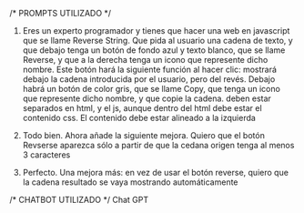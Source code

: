 /* PROMPTS UTILIZADO */
1. Eres un experto programador y tienes que hacer una web en javascript que se llame Reverse String. Que pida al usuario una cadena de texto, y que debajo tenga un botón de fondo azul y texto blanco, que se llame Reverse, y que a la derecha tenga un icono que represente dicho nombre. Este botón hará la siguiente función al hacer clic: mostrará debajo la cadena introducida por el usuario, pero del revés. Debajo habrá un botón de color gris, que se llame Copy, que tenga un icono que represente dicho nombre, y que copie la cadena. deben estar separados en html, y el js, aunque dentro del html debe estar el contenido css. El contenido debe estar alineado a la izquierda

2. Todo bien. Ahora añade la siguiente mejora. Quiero que el botón Revserse aparezca sólo a partir de que la cedana origen tenga al menos 3 caracteres

3. Perfecto. Una mejora más: en vez de usar el botón reverse, quiero que la cadena resultado se vaya mostrando automáticamente


/* CHATBOT UTILIZADO */
Chat GPT


